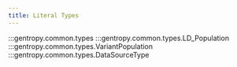 ```yaml
---
title: Literal Types
---
```


:::gentropy.common.types
:::gentropy.common.types.LD_Population
:::gentropy.common.types.VariantPopulation
:::gentropy.common.types.DataSourceType
